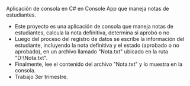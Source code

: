 Aplicación de consola en C# en Console App que maneja notas de estudiantes.
- Este proyecto es una aplicación de consola que maneja notas de estudiantes, calcula la nota definitiva, determina si aprobó o no
- Luego del proceso del registro de datos se escribe la información del estudiante, incluyendo la nota definitiva y el estado (aprobado o no aprobado), en un archivo llamado "Nota.txt" ubicado en la ruta "D:\Nota.txt".
- Finalmente, lee el contenido del archivo "Nota.txt" y lo muestra en la consola.
- Trabajo 3er trimestre.

